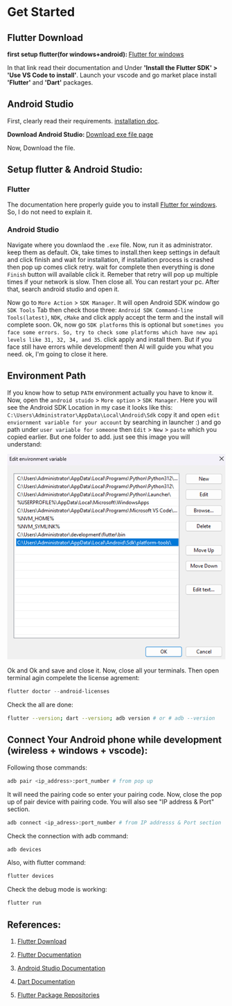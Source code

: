 # Get Started

## Flutter Download
<b>first setup flutter(for windows+android): </b><a href='https://docs.flutter.dev/get-started/install/windows/mobile'>Flutter for windows</a>
<p>In that link read their documentation and Under <b>'Install the Flutter SDK' > 'Use VS Code to install'</b>. Launch your vscode and go market place install <b>'Flutter'</b> and <b>'Dart'</b> packages.
</p>

## Android Studio
<p>First, clearly read their requirements. <a href="https://developer.android.com/studio/install"> installation doc</a>.</p>
<b>Download Android Studio: </b><a href='https://developer.android.com/studio/index.html'>Download exe file page</a>
<p>Now, Download the file.</p>

## Setup flutter & Android Studio:

### Flutter

<p> The documentation here properly guide you to install <a href='https://docs.flutter.dev/get-started/install/windows/mobile'>Flutter for windows</a>. So, I do not need to explain it. </p>

### Android Studio

Navigate where you downlaod the `.exe` file. Now, run it as administrator. keep them as default. Ok, take times to install.then keep settings in default and click finish and wait for installation, if installation process is crashed then pop up comes click retry. wait for complete then everything is done `Finish` button will available click it. Remeber that retry will pop up multiple times if your network is slow. Then close all. You can restart your pc. After that, search android studio and open it.<br>

Now go to `More Action` > `SDK Manager`. It will open Android SDK window go `SDK Tools` Tab then check those three: `Android SDK Command-line Tools(latest)`, `NDK`, `cMake` and click apply accept the term and the install will complete soon. Ok, now go `SDK platforms` this is optional but `sometimes you face some errors. So, try to check some platforms which have new api levels like 31, 32, 34, and 35`. click apply and install them. But if you face still have errors while development! then AI will guide you what you need. ok, I'm going to close it here.

## Environment Path

If you know how to setup `PATH` environment actually you have to know it. Now, open the `android stuido` > `More option` > `SDK Manager`. Here you will see the Android SDK Location in my case it looks like this: `C:\Users\Administrator\AppData\Local\Android\Sdk` copy it and open `edit enviornment variable for your account` by searching in launcher :) and go path under `user variable for someone` then `Edit` > `New` > `paste` which you copied earlier. But one folder to add. just see this image you will understand:<br>

<img src="img/Capture1.PNG" /> <br>

Ok and Ok and save and close it. Now, close all your terminals. Then open terminal agin compelete the license agrement:

```powershell
flutter doctor --android-licenses
```

Check the all are done:

```bash
flutter --version; dart --version; adb version # or # adb --version
```

## Connect Your Android phone while development (wireless + windows + vscode):

Following those commands:

```bash
adb pair <ip_address>:port_number # from pop up
```
It will need the pairing code so enter your pairing code. Now, close the pop up of pair device with pairing code. You will also see "IP address & Port" section.

```bash
adb connect <ip_adress>:port_number # from IP addresss & Port section
```

Check the connection with adb command:

```bash
adb devices
```
Also, with flutter command:

```bash
flutter devices
```
Check the debug mode is working:

```bash
flutter run
```

## References:

1. <a href='https://docs.flutter.dev/get-started/install'> Flutter Download </a><br>

2. <a href='https://docs.flutter.dev/'> Flutter Documentation </a><br>

3. <a href='https://developer.android.com/studio/index.html'> Android Studio Documentation</a><br>

4. <a href='https://dart.dev/language'> Dart Documentation </a>

5. <a href='https://pub.dev/'> Flutter Package Repositories</a>
